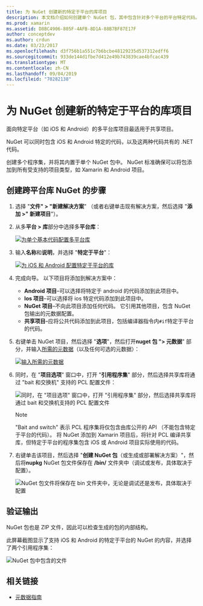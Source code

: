 ```yaml
---
title: 为 NuGet 创建新的特定于平台的库项目
description: 本文档介绍如何创建单个 NuGet 包，其中包含针对多个平台的平台特定代码。
ms.prod: xamarin
ms.assetid: D8BC4906-805F-4AFB-8D1A-88B7BF87E17F
author: conceptdev
ms.author: crdun
ms.date: 03/23/2017
ms.openlocfilehash: d3f756b1a551c7b6bcbe48129235d537312edff6
ms.sourcegitcommit: 933de144d1fbe7d412e49b743839cae4bfcac439
ms.translationtype: MT
ms.contentlocale: zh-CN
ms.lasthandoff: 09/04/2019
ms.locfileid: "70282138"
---
```

# <a name="creating-new-platform-specific-library-projects-for-nuget"></a>为 NuGet 创建新的特定于平台的库项目

面向特定平台（如 iOS 和 Android）的多平台库项目最适用于共享项目。

NuGet 可以同时包含 iOS 和 Android 特定的代码，以及这两种代码共有的 .NET 代码。

创建多个程序集，并将其内置于单个 NuGet 包中。 NuGet 标准确保可以将包添加到所有受支持的项目类型，如 Xamarin 和 Android 项目。

## <a name="steps-to-create-a-cross-platform-library-nuget"></a>创建跨平台库 NuGet 的步骤

1. 选择 "**文件" > "新建解决方案**" （或者右键单击现有解决方案，然后选择 "**添加 >" 新建项目**"）。

2. 从多**平台 > 库**部分中选择多**平台库**：

    [![](platform-specific-images/mulitplatform-library-sml.png "为单个基本代码配置多平台库")](platform-specific-images/multiplatform-library.png#lightbox)

3. 输入**名称**和**说明**，并选择 "**特定于平台**"：

    [![](platform-specific-images/specific-configure-sml.png "为 iOS 和 Android 配置特定于平台的库")](platform-specific-images/specific-configure.png#lightbox)

4. 完成向导。 以下项目将添加到解决方案中：

    - **Android 项目**–可以选择将特定于 android 的代码添加到此项目中。
    - **Ios 项目**–可以选择将 ios 特定代码添加到此项目中。
    - **NuGet 项目**–不向此项目添加任何代码。 它引用其他项目，包含 NuGet 包输出的元数据配置。
    - **共享项目**–应将公共代码添加到此项目，包括编译器指令内`#if`特定于平台的代码。

5. 右键单击 NuGet 项目，然后选择 "**选项**"，然后打开**nuget 包 "> 元数据**" 部分，并输入[所需的元数据](~/cross-platform/app-fundamentals/nuget-multiplatform-libraries/metadata.md)（以及任何可选的元数据）：

    [![](platform-specific-images/specific-metadata-sml.png "输入所需的元数据")](platform-specific-images/specific-metadata.png#lightbox)

6. 同时，在 "**项目选项**" 窗口中，打开 "**引用程序集**" 部分，然后选择共享库将通过 "bait 和交换机" 支持的 PCL 配置文件：

    ![](platform-specific-images/specific-reference-assemblies.png "同时，在 \"项目选项\" 窗口中，打开 \"引用程序集\" 部分，然后选择共享库将通过 bait 和交换机支持的 PCL 配置文件")

    > [!NOTE]
    > "Bait and switch" 表示 PCL 程序集将仅包含由库公开的 API （不能包含特定于平台的代码）。 将 NuGet 添加到 Xamarin 项目后，将针对 PCL 编译共享库，但特定于平台的程序集包含 iOS 或 Android 项目实际使用的代码。

7. 右键单击该项目，然后选择 "**创建 NuGet 包**（或生成或部署解决方案）"，然后将**nupkg** NuGet 包文件保存在 **/bin/** 文件夹中（调试或发布，具体取决于配置）。

    ![](platform-specific-images/create-nuget-package.png "NuGet 包文件将保存在 bin 文件夹中，无论是调试还是发布，具体取决于配置")


## <a name="verifying-the-output"></a>验证输出

NuGet 包也是 ZIP 文件，因此可以检查生成的包的内部结构。

此屏幕截图显示了支持 iOS 和 Android 的特定于平台的 NuGet 的内容，并选择了两个引用程序集：

![](platform-specific-images/nuget-output.png "NuGet 包中包含的文件")


## <a name="related-links"></a>相关链接

- [元数据指南](~/cross-platform/app-fundamentals/nuget-multiplatform-libraries/metadata.md)
